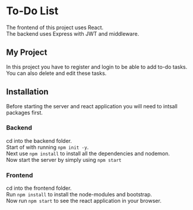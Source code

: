 # To-Do List

The frontend of this project uses React.\
The backend uses Express with JWT and middleware.

## My Project

In this project you have to register and login to be able to add to-do tasks. You can also delete and edit these tasks.

## Installation
Before starting the server and react application you will need to intsall packages first.

### Backend

cd into the backend folder.\
Start of with running `npm init -y`.\
Next use `npm install` to install all the dependencies and nodemon.\
Now start the server by simply using `npm start`

### Frontend

cd into the frontend folder.\
Run `npm install` to install the node-modules and bootstrap.\
Now run `npm start` to see the react application in your browser.
